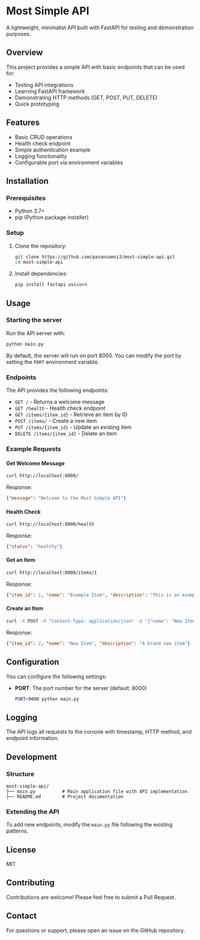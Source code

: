 # Most Simple API

A lightweight, minimalist API built with FastAPI for testing and demonstration purposes.

## Overview

This project provides a simple API with basic endpoints that can be used for:
- Testing API integrations
- Learning FastAPI framework
- Demonstrating HTTP methods (GET, POST, PUT, DELETE)
- Quick prototyping

## Features

- Basic CRUD operations
- Health check endpoint
- Simple authentication example
- Logging functionality
- Configurable port via environment variables

## Installation

### Prerequisites

- Python 3.7+
- pip (Python package installer)

### Setup

1. Clone the repository:
   ```bash
   git clone https://github.com/pavanvamsi3/most-simple-api.git
   cd most-simple-api
   ```

2. Install dependencies:
   ```bash
   pip install fastapi uvicorn
   ```

## Usage

### Starting the server

Run the API server with:

```bash
python main.py
```

By default, the server will run on port 8000. You can modify the port by setting the `PORT` environment variable.

### Endpoints

The API provides the following endpoints:

- `GET /` - Returns a welcome message
- `GET /health` - Health check endpoint
- `GET /items/{item_id}` - Retrieve an item by ID
- `POST /items/` - Create a new item
- `PUT /items/{item_id}` - Update an existing item
- `DELETE /items/{item_id}` - Delete an item

### Example Requests

#### Get Welcome Message
```bash
curl http://localhost:8000/
```

Response:
```json
{"message": "Welcome to the Most Simple API"}
```

#### Health Check
```bash
curl http://localhost:8000/health
```

Response:
```json
{"status": "healthy"}
```

#### Get an Item
```bash
curl http://localhost:8000/items/1
```

Response:
```json
{"item_id": 1, "name": "Example Item", "description": "This is an example item"}
```

#### Create an Item
```bash
curl -X POST -H "Content-Type: application/json" -d '{"name": "New Item", "description": "A brand new item"}' http://localhost:8000/items/
```

Response:
```json
{"item_id": 2, "name": "New Item", "description": "A brand new item"}
```

## Configuration

You can configure the following settings:

- **PORT**: The port number for the server (default: 8000)
  ```bash
  PORT=9000 python main.py
  ```

## Logging

The API logs all requests to the console with timestamp, HTTP method, and endpoint information.

## Development

### Structure

```
most-simple-api/
├── main.py          # Main application file with API implementation
├── README.md        # Project documentation
```

### Extending the API

To add new endpoints, modify the `main.py` file following the existing patterns.

## License

MIT

## Contributing

Contributions are welcome! Please feel free to submit a Pull Request.

## Contact

For questions or support, please open an issue on the GitHub repository.
